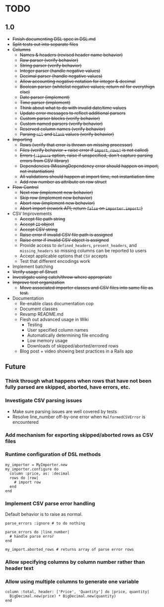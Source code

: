 # TODO

## 1.0
- ~~Finish documenting DSL spec in DSL.md~~
- ~~Split tests out into separate files~~
- ~~Columns~~
  - ~~Names & headers (revised header name behavior)~~
  - ~~Raw parser (verify behavior)~~
  - ~~String parser (verify behavior)~~
  - ~~Integer parser (handle negative values)~~
  - ~~Decimal parser (handle negative values)~~
  - ~~Allow accounting negative notation for integer & decimal~~
  - ~~Boolean parser (whitelist negative values; return nil for everythign else)~~
  - ~~Date parser (implement)~~
  - ~~Time parser (implement)~~
  - ~~Think about what to do with invalid date/time values~~
  - ~~Update error messages to reflect additional parsers~~
  - ~~Custom parser blocks (verify behavior)~~
  - ~~Custom named parsers (verify behavior)~~
  - ~~Reserved column names (verify behavior)~~
  - ~~Parsing `nil` and `blank` values (verify behavior)~~
- ~~Importing~~
  - ~~Rows (verify that error is thrown on missing processor)~~
  - ~~Files (verify behavior + raise error if `import_rows!` is not called)~~
  - ~~Errors (`:ignore` option, raise if unspecified, don't capture parsing errors from CSV library)~~
  - ~~Dependencies (MissingDependency error should happen on import, not instantiation)~~
  - ~~All validations should happen at import time, not instantiation time~~
  - ~~Add row number as attribute on row struct~~
- ~~Flow Control~~
  - ~~Next row (implement new behavior)~~
  - ~~Skip row (implement new behavior)~~
  - ~~Abort row (implement new behavior)~~
  - ~~Abort import (rework API; return `false` on `importer.import!`)~~
- CSV Improvements
  - ~~Accept file path string~~
  - ~~Accept `IO` object~~
  - ~~Accept CSV string~~
  - ~~Raise error if invalid CSV file path is assigned~~
  - ~~Raise error if invalid CSV object is assigned~~
  - Provide access to `defined_headers`, `present_headers`, and `missing_headers` so missing columns can be reported to users
  - Accept applicable options that `CSV` accepts
  - Test that different encodings work
- Implement batching
- ~~Verify usage of Struct~~
- ~~Investigate using catch/throw where appropriate~~
- ~~Improve test organization~~
  - ~~Move associated importer classes and CSV files into same file as test.~~
- Documentation
  - Re-enable class documentation cop
  - Document classes
  - Revamp README.md
  - Flesh out advanced usage in Wiki
    - Testing
    - User specified column names
    - Automatically determining file encoding
    - Low memory usage
    - Downloads of skipped/aborted/errored rows
  - Blog post + video showing best practices in a Rails app

## Future

### Think through what happens when rows that have not been fully parsed are skipped, aborted, have errors, etc.

### Investigate CSV parsing issues
- Make sure parsing issues are well covered by tests
- Resolve line_number off-by-one error when `MalformedCSVError` is encountered

### Add mechanism for exporting skipped/aborted rows as CSV files

### Runtime configuration of DSL methods

    my_importer = MyImporter.new
    my_importer.configure do
      column :price, as: :decimal
      rows do |row|
        # import row
      end
    end

### Implement CSV parse error handling
Default behavior is to raise as normal.

    parse_errors :ignore # to do nothing

    parse_errors do |line_number|
      # handle parse error
    end

    my_import.aborted_rows # returns array of parse error rows

### Allow specifying columns by column number rather than header text

### Allow using multiple columns to generate one variable

    column :total, header: ['Price', 'Quantity'] do |price, quantity|
      BigDecimal.new(price) * BigDecimal.new(quantity)
    end
